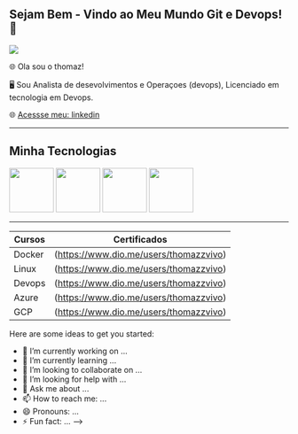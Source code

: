 ## Sejam Bem - Vindo ao Meu Mundo Git e Devops! 👋

![](colaboraread.com.br/aluno/timeline/index/3504896401?ofertaDisciplinaId=1974673)

🌐 Ola sou o thomaz!

🖥️ Sou Analista de desevolvimentos e Operaçoes (devops), Licenciado em tecnologia em Devops.

🌐 [Acessse meu: linkedin ](https://www.linkedin.com/in/thomaz-lino-477b76249/)

------------
## Minha Tecnologias 
<img src="https://cdn.jsdelivr.net/gh/devicons/devicon@latest/icons/docker/docker-plain.svg" width="80px" />
<img src="https://cdn.jsdelivr.net/gh/devicons/devicon@latest/icons/linux/linux-plain.svg" width="80px" /> 
<img src="https://cdn.jsdelivr.net/gh/devicons/devicon@latest/icons/azure/azure-original-wordmark.svg" width="80px" />
<img src="https://cdn.jsdelivr.net/gh/devicons/devicon@latest/icons/googlecloud/googlecloud-plain-wordmark.svg" width="80px" />

--------------

| Cursos | Certificados    |
|--------|--------------   |  
  Docker | (https://www.dio.me/users/thomazzvivo)
  Linux  | (https://www.dio.me/users/thomazzvivo)  
  Devops | (https://www.dio.me/users/thomazzvivo)
  Azure  | (https://www.dio.me/users/thomazzvivo)
  GCP    | (https://www.dio.me/users/thomazzvivo)



Here are some ideas to get you started:

- 🔭 I’m currently working on ...
- 🌱 I’m currently learning ...
- 👯 I’m looking to collaborate on ...
- 🤔 I’m looking for help with ...
- 💬 Ask me about ...
- 📫 How to reach me: ...
- 😄 Pronouns: ...
- ⚡ Fun fact: ...
-->
